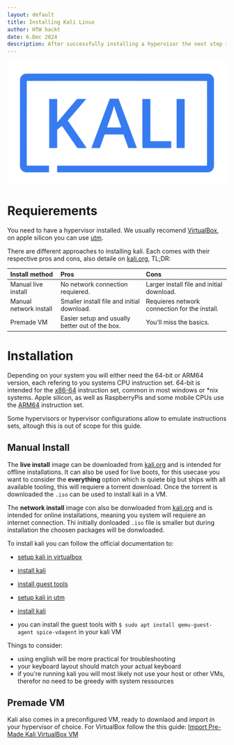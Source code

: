 ```yaml
---
layout: default
title: Installing Kali Linux
author: HTW hackt
date: 6.Dec 2024
description: After successfully installing a hypervisor the next step is to install kali linux, a Linux distribution specifically built for security hobbiests and professionals. Kali bundles lots of commonly used tools, this guide will show you how to set it up locally.
---
```


![Kali Linux Logo](./images/kali-logo.svg "Kali Linux Logo")

# Requierements

You need to have a hypervisor installed. We usually recomend [VirtualBox](https://www.virtualbox.org), on apple silicon you can use [utm](https://mac.getutm.app).

There are different approaches to installing kali. Each comes with their respective pros and cons, also detaile on [kali.org](https://www.kali.org/get-kali), TL;DR:

| Install method | Pros | Cons |
|:---|:---|:---|
| Manual live install | No network connection requiered. | Larger install file and initial download. |
| Manual network install | Smaller install file and initial download. | Requieres network connection for the install. |
| Premade VM | Easier setup and usually better out of the box. | You'll miss the basics. |

# Installation

Depending on your system you will either need the 64-bit or ARM64 version, each refering to you systems CPU instruction set.
64-bit is intended for the [x86-64](https://en.wikipedia.org/wiki/X86) instruction set, common in most windows or *nix systems.
Apple silicon, as well as RaspberryPis and some mobile CPUs use the [ARM64](https://en.wikipedia.org/wiki/ARM_architecture_family) instruction set.

Some hypervisors or hypervisor configurations allow to emulate instructions sets, altough this is out of scope for this guide.

## Manual Install

The **live install** image can be downloaded from [kali.org](https://www.kali.org/get-kali) and is intended for offline installations. It can also be used for live boots, for this usecase you want to consider the **everything** option which is quiete big but ships with all available tooling, this will requiere a torrent download.
Once the torrent is downloaded the `.iso` can be used to install kali in a VM.

The **network install** image con also be donwloaded from [kali.org](https://www.kali.org/get-kali) and is intended for online installations, meaning you system will requiere an internet connection. Thi initially donloaded `.iso` file is smaller but during installation the choosen packages will be donwloaded.

To install kali you can follow the official documentation to:

- [setup kali in virtualbox](https://www.kali.org/docs/virtualization/install-virtualbox-guest-vm/)
- [install kali](https://www.kali.org/docs/installation/hard-disk-install/)
- [install guest tools](https://www.kali.org/docs/virtualization/install-virtualbox-guest-additions/)

- [setup kali in utm](https://www.kali.org/docs/virtualization/install-utm-guest-vm/)
- [install kali](https://www.kali.org/docs/installation/hard-disk-install/)
- you can install the guest tools with `$ sudo apt install qemu-guest-agent spice-vdagent` in your kali VM

Things to consider:

- using english will be more practical for troubleshooting
- your keyboard layout should match your actual keyboard
- if you're running kali you will most likely not use your host or other VMs, therefor no need to be greedy with system ressources

## Premade VM

Kali also comes in a preconfigured VM, ready to downlaod and import in your hypervisor of choice.
For VirtualBox follow the this guide: [Import Pre-Made Kali VirtualBox VM](https://www.kali.org/docs/virtualization/import-premade-virtualbox/)
